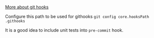 [More about git hooks](https://githooks.com/)
 
 Configure this path to be used for githooks
`git config core.hooksPath .githooks`

It is a good idea to include unit tests into `pre-commit` hook.  

